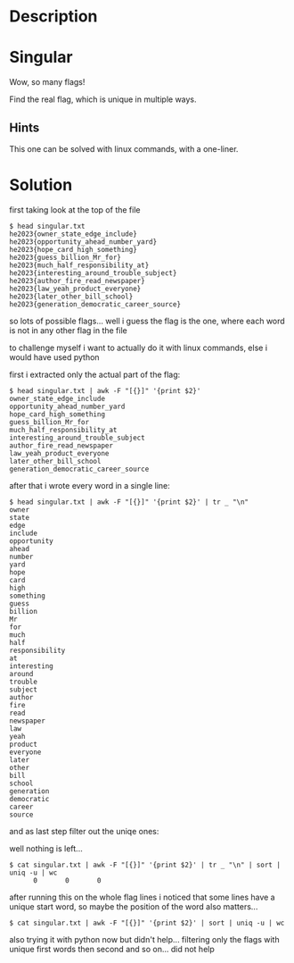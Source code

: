 # Description

# Singular

Wow, so many flags!

Find the real flag, which is unique in multiple ways.

## Hints

This one can be solved with linux commands, with a one-liner.

# Solution

first taking look at the top of the file

```
$ head singular.txt 
he2023{owner_state_edge_include}
he2023{opportunity_ahead_number_yard}
he2023{hope_card_high_something}
he2023{guess_billion_Mr_for}
he2023{much_half_responsibility_at}
he2023{interesting_around_trouble_subject}
he2023{author_fire_read_newspaper}
he2023{law_yeah_product_everyone}
he2023{later_other_bill_school}
he2023{generation_democratic_career_source}
```

so lots of possible flags...
well i guess the flag is the one, where each word is not in any other flag in the file

to challenge myself i want to actually do it with linux commands, else i would have used python

first i extracted only the actual part of the flag:

```
$ head singular.txt | awk -F "[{}]" '{print $2}'
owner_state_edge_include
opportunity_ahead_number_yard
hope_card_high_something
guess_billion_Mr_for
much_half_responsibility_at
interesting_around_trouble_subject
author_fire_read_newspaper
law_yeah_product_everyone
later_other_bill_school
generation_democratic_career_source
```

after that i wrote every word in a single line:

```
$ head singular.txt | awk -F "[{}]" '{print $2}' | tr _ "\n"
owner
state
edge
include
opportunity
ahead
number
yard
hope
card
high
something
guess
billion
Mr
for
much
half
responsibility
at
interesting
around
trouble
subject
author
fire
read
newspaper
law
yeah
product
everyone
later
other
bill
school
generation
democratic
career
source
```

and as last step filter out the uniqe ones:

well nothing is left...

```
$ cat singular.txt | awk -F "[{}]" '{print $2}' | tr _ "\n" | sort | uniq -u | wc
      0       0       0
```

after running this on the whole flag lines i noticed that some lines have a unique start word, so maybe the position of the word also matters...

```
$ cat singular.txt | awk -F "[{}]" '{print $2}' | sort | uniq -u | wc
```

also trying it with python now but didn't help... filtering only the flags with unique first words then second and so on... did not help
